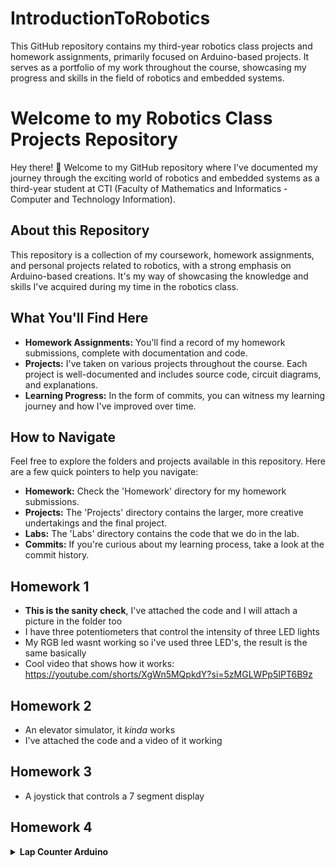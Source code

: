 # IntroductionToRobotics
This GitHub repository contains my third-year robotics class projects and homework assignments, primarily focused on Arduino-based projects. It serves as a portfolio of my work throughout the course, showcasing my progress and skills in the field of robotics and embedded systems.
# Welcome to my Robotics Class Projects Repository

Hey there! 👋 Welcome to my GitHub repository where I've documented my journey through the exciting world of robotics and embedded systems as a third-year student at CTI (Faculty of Mathematics and Informatics - Computer and Technology Information).

## About this Repository

This repository is a collection of my coursework, homework assignments, and personal projects related to robotics, with a strong emphasis on Arduino-based creations. It's my way of showcasing the knowledge and skills I've acquired during my time in the robotics class.

## What You'll Find Here

- **Homework Assignments:** You'll find a record of my homework submissions, complete with documentation and code.
- **Projects:** I've taken on various projects throughout the course. Each project is well-documented and includes source code, circuit diagrams, and explanations.
- **Learning Progress:** In the form of commits, you can witness my learning journey and how I've improved over time.

## How to Navigate

Feel free to explore the folders and projects available in this repository. Here are a few quick pointers to help you navigate:

- **Homework:** Check the 'Homework' directory for my homework submissions.
- **Projects:** The 'Projects' directory contains the larger, more creative undertakings and the final project.
- **Labs:** The 'Labs' directory contains the code that we do in the lab.
- **Commits:** If you're curious about my learning process, take a look at the commit history.

## Homework 1
-  **This is the sanity check**, I've attached the code and I will attach a picture in the folder too
-  I have three potentiometers that control the intensity of three LED lights
-  My RGB led wasnt working so i've used three LED's, the result is the same basically
-  Cool video that shows how it works: https://youtube.com/shorts/XgWn5MQpkdY?si=5zMGLWPp5IPT6B9z

## Homework 2
- An elevator simulator, it *kinda* works
- I've attached the code and a video of it working

## Homework 3
- A joystick that controls a 7 segment display


## Homework 4
<details>
  <summary><b>Lap Counter Arduino</b></summary>

  This Arduino code is designed for a lap counter application using a 4-digit 7-segment display and a button to increment the lap count.

  ### Components

  - **Hardware:**
    - 4-digit 7-segment display with specific pin connections.
    - Button for lap counting.
    - Debounce logic to prevent button noise.

  ### Functionality

  - The code counts laps and displays the lap number on the 7-segment display.
  - It utilizes a button with debounce logic for lap counting.
  - The lap number is displayed on the 4-digit 7-segment display.
  - It has a pause button to pause the current lap
  - It has a previous lap to return to the previous lap time

  ### Code Structure

  - **Constants and Pin Definitions:** The code defines pin connections and arrays for 7-segment display segments and encodings.

  - **Setup:** Initializes pin modes, sets an initial display state, and initializes the Serial communication.

  - **Loop:** 
    - Handles button press and debounce.
    - Updates the lap count and number displayed on the 7-segment display.
    - Prints the combined lap number and value on the Serial monitor.

  - **Functions:**
    - `writeReg(int digit)`: Writes data to the 7-segment display.
    - `activateDisplay(int displayNumber)`: Activates a specific digit in the 7-segment display.
    - `writeNumber(int number)`: Writes the lap number to the display, handling multiple digits.

  - [**Video:**](https://youtu.be/dszb2ST7NYs) 
</details>
